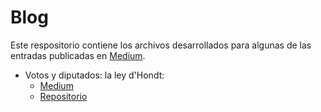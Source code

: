 # Blog

Este respositorio contiene los archivos desarrollados para algunas de las entradas publicadas en [Medium](https://medium.com/@pablohigar).

- Votos y diputados: la ley d'Hondt:
    - [Medium](https://medium.com/@pablohigar/votos-y-diputados-la-ley-dhondt-92b07034e640)
    - [Repositorio](https://github.com/papabloblo/blog/tree/master/ley_dhont)



